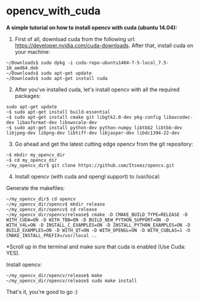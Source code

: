 # opencv_with_cuda
<b>
A simple tutorial on how to install opencv with cuda (ubuntu 14.04):
</b>


1. First of all, download cuda from the following url: https://developer.nvidia.com/cuda-downloads.
After that, install cuda on your machine:
<pre><code>~/Downloads$ sudo dpkg -i cuda-repo-ubuntu1404-7-5-local_7.5-18_amd64.deb
~/Downloads$ sudo apt-get update
~/Downloads$ sudo apt-get install cuda</code></pre>


2. After you've installed cuda, let's install opencv with all the required packages:
<pre><code>sudo apt-get update
~$ sudo apt-get install build-essential
~$ sudo apt-get install cmake git libgtk2.0-dev pkg-config libavcodec-dev libavformat-dev libswscale-dev
~$ sudo apt-get install python-dev python-numpy libtbb2 libtbb-dev libjpeg-dev libpng-dev libtiff-dev libjasper-dev libdc1394-22-dev</code></pre>


3. Go ahead and get the latest cutting edge opencv from the git repository:
<pre><code>~$ mkdir my_opencv_dir
~$ cd my_opencv_dir
~/my_opencv_dir$ git clone https://github.com/Itseez/opencv.git</code></pre>


4. Install opencv (with cuda and opengl support) to /usr/local:

  Generate the makefiles:
<pre><code>~/my_opencv_dir$ cd opencv
~/my_opencv_dir/opencv$ mkdir release
~/my_opencv_dir/opencv$ cd release
~/my_opencv_dir/opencv/release$ cmake -D CMAKE_BUILD_TYPE=RELEASE -D WITH_CUDA=ON -D WITH_TBB=ON -D BUILD_NEW_PYTHON_SUPPORT=ON -D WITH_V4L=ON -D INSTALL_C_EXAMPLES=ON -D INSTALL_PYTHON_EXAMPLES=ON -D BUILD_EXAMPLES=ON -D WITH_QT=ON -D WITH_OPENGL=ON -D WITH_CUBLAS=1 -D CMAKE_INSTALL_PREFIX=/usr/local ..  </code></pre>
*Scroll up in the terminal and make sure that cuda is enabled (Use Cuda: YES).

  Install opencv:
<pre><code>~/my_opencv_dir/opencv/release$ make
~/my_opencv_dir/opencv/release$ sudo make install</code></pre>


That's it, you're good to go :)
 
